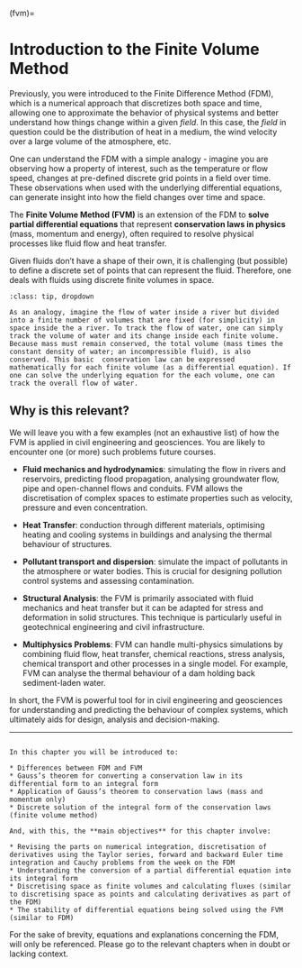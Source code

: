 (fvm)=
# Introduction to the Finite Volume Method

Previously, you were introduced to the Finite Difference Method (FDM), which is a numerical approach that discretizes both space and time, allowing one to approximate the behavior of physical systems and better understand how things change within a given _field_. In this case, the _field_ in question could be the distribution of heat in a medium, the wind velocity over a large volume of the atmosphere, etc.  

One can understand the FDM with a simple analogy - imagine you are observing how a property of interest, such as the temperature or flow speed, changes at pre-defined discrete grid points in a field over time. These observations when used with the underlying differential equations, can generate insight into how the field changes over time and space.  

The **Finite Volume Method (FVM)** is an extension of the FDM to **solve partial differential equations** that represent **conservation laws in physics** (mass, momentum and energy), often required to resolve physical processes like fluid flow and heat transfer.  

Given fluids don’t have a shape of their own, it is challenging (but possible) to define a discrete set of points that can represent the fluid. Therefore, one deals with fluids using discrete finite volumes in space. 

```{admonition} Example
:class: tip, dropdown

As an analogy, imagine the flow of water inside a river but divided into a finite number of volumes that are fixed (for simplicity) in space inside the a river. To track the flow of water, one can simply track the volume of water and its change inside each finite volume. Because mass must remain conserved, the total volume (mass times the constant density of water; an incompressible fluid), is also conserved. This basic  conservation law can be expressed mathematically for each finite volume (as a differential equation). If one can solve the underlying equation for the each volume, one can track the overall flow of water.

```

## Why is this relevant?

We will leave you with a few examples (not an exhaustive list) of how the FVM is applied in civil engineering and geosciences. You are likely to encounter one (or more) such problems future courses. 

* **Fluid mechanics and hydrodynamics**: simulating the flow in rivers and reservoirs, predicting flood propagation, analysing groundwater flow, pipe and open-channel flows and conduits. FVM allows the discretisation of complex spaces to estimate properties such as velocity, pressure and even concentration.  

* **Heat Transfer**: conduction through different materials, optimising heating and cooling systems in buildings and analysing the thermal behaviour of structures.  

* **Pollutant transport and dispersion**: simulate the impact of pollutants in the atmosphere or water bodies. This is crucial for designing pollution control systems and assessing contamination. 

* **Structural Analysis**: the FVM is primarily associated with fluid mechanics and heat transfer but it can be adapted for stress and deformation in solid structures. This technique is particularly useful in geotechnical engineering and civil infrastructure. 

* **Multiphysics Problems**: FVM can handle multi-physics simulations by combining fluid flow, heat transfer, chemical reactions, stress analysis, chemical transport and other processes in a single model. For example, FVM can analyse the thermal behaviour of a dam holding back sediment-laden water. 

In short, the FVM is powerful tool for in civil engineering and geosciences for understanding and predicting the behaviour of complex systems, which ultimately aids for design, analysis and decision-making. 

---

```{note} Objectives for this chapter

In this chapter you will be introduced to:

* Differences between FDM and FVM
* Gauss’s theorem for converting a conservation law in its differential form to an integral form 
* Application of Gauss’s theorem to conservation laws (mass and momentum only) 
* Discrete solution of the integral form of the conservation laws (finite volume method) 

And, with this, the **main objectives** for this chapter involve:

* Revising the parts on numerical integration, discretisation of derivatives using the Taylor series, forward and backward Euler time integration and Cauchy problems from the week on the FDM
* Understanding the conversion of a partial differential equation into its integral form 
* Discretising space as finite volumes and calculating fluxes (similar to discretising space as points and calculating derivatives as part of the FDM) 
* The stability of differential equations being solved using the FVM (similar to FDM) 

```

For the sake of brevity, equations and explanations concerning the FDM, will only be referenced. Please go to the relevant chapters when in doubt or lacking context.  